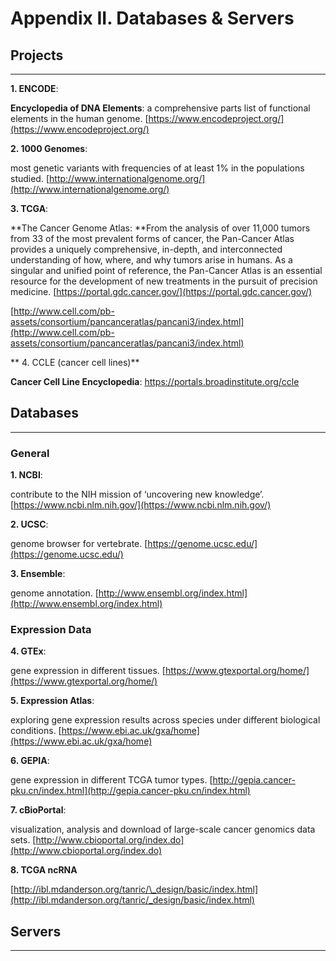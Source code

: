 # Appendix II. Databases & Servers

## Projects

------------

**1. ENCODE**:

**Encyclopedia of DNA Elements**: a comprehensive parts list of functional elements in the human genome. [https://www.encodeproject.org/](https://www.encodeproject.org/)

**2. 1000 Genomes**:

most genetic variants with frequencies of at least 1% in the populations studied. [http://www.internationalgenome.org/](http://www.internationalgenome.org/)

**3. TCGA**:

**The Cancer Genome Atlas: **From the analysis of over 11,000 tumors from 33 of the most prevalent forms of cancer, the Pan-Cancer Atlas provides a uniquely comprehensive, in-depth, and interconnected understanding of how, where, and why tumors arise in humans. As a singular and unified point of reference, the Pan-Cancer Atlas is an essential resource for the development of new treatments in the pursuit of precision medicine. ​[https://portal.gdc.cancer.gov/](https://portal.gdc.cancer.gov/)​

​[http://www.cell.com/pb-assets/consortium/pancanceratlas/pancani3/index.html](http://www.cell.com/pb-assets/consortium/pancanceratlas/pancani3/index.html)​

** 4. CCLE (cancer cell lines)**

**Cancer Cell Line Encyclopedia**: https://portals.broadinstitute.org/ccle


## Databases

------------

### General

**1. NCBI**:

contribute to the NIH mission of ‘uncovering new knowledge’. [https://www.ncbi.nlm.nih.gov/](https://www.ncbi.nlm.nih.gov/)

**2. UCSC**:

genome browser for vertebrate. [https://genome.ucsc.edu/](https://genome.ucsc.edu/)

**3. Ensemble**:

genome annotation. [http://www.ensembl.org/index.html](http://www.ensembl.org/index.html)

### Expression Data

**4. GTEx**:

gene expression in different tissues. [https://www.gtexportal.org/home/](https://www.gtexportal.org/home/)

**5. Expression Atlas**:

exploring gene expression results across species under different biological conditions. [https://www.ebi.ac.uk/gxa/home](https://www.ebi.ac.uk/gxa/home)

**6. GEPIA**:

gene expression in different TCGA tumor types. [http://gepia.cancer-pku.cn/index.html](http://gepia.cancer-pku.cn/index.html)

**7. cBioPortal**:

visualization, analysis and download of large-scale cancer genomics data sets. [http://www.cbioportal.org/index.do](http://www.cbioportal.org/index.do)

**8. TCGA ncRNA**

​[http://ibl.mdanderson.org/tanric/\_design/basic/index.html](http://ibl.mdanderson.org/tanric/_design/basic/index.html)​

## Servers

------------



